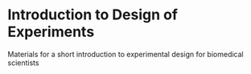 # Introduction to Design of Experiments
Materials for a short introduction to experimental design for biomedical scientists
